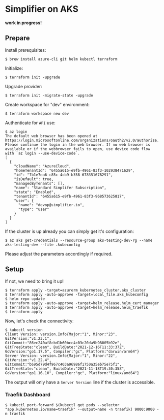 # Simplifier on AKS

**work in progress!**

## Prepare

Install prerequisites:

```shell
$ brew install azure-cli git helm kubectl terraform
```

Initialize:

```shell
$ terraform init -upgrade
```

Upgrade provider:

```shell
$ terraform init -migrate-state -upgrade
```

Create workspace for "dev" environment:

```shell
$ terraform workspace new dev
```

Authenticate for `API` use:

```shell
$ az login
The default web browser has been opened at https://login.microsoftonline.com/organizations/oauth2/v2.0/authorize. Please continue the login in the web browser. If no web browser is available or if the webbrowser fails to open, use device code flow with `az login --use-device-code`.
[
  {
    "cloudName": "AzureCloud",
    "homeTenantId": "6455a615-e9fb-4961-83f3-102938471629",
    "id": "7b1e7ea6-c85c-4cb9-b358-678351678291",
    "isDefault": true,
    "managedByTenants": [],
    "name": "Standard Simplifer Subscription",
    "state": "Enabled",
    "tenantId": "6455a615-e9fb-4961-83f3-968573625817",
    "user": {
      "name": "devop@simplifier.io",
      "type": "user"
    }
  }
]
```

If the cluster is up already you can simply get it's configuration:

```shell
$ az aks get-credentials --resource-group aks-testing-dev-rg --name aks-testing-dev --file .kubeconfig
```

Please adjust the parameters accordingly if required.

## Setup

If not, we need to bring it up!

```shell
$ terraform apply -target=azurerm_kubernetes_cluster.aks_cluster
$ terraform apply -auto-approve -target=local_file.aks_kubeconfig
$ helm repo update
$ terraform apply -auto-approve -target=helm_release.helm_cert_manager
$ terraform apply -auto-approve -target=helm_release.helm_traefik
$ terraform apply
```

Now, let's check the connectivity:

```shell
$ kubectl version
Client Version: version.Info{Major:"1", Minor:"23", GitVersion:"v1.23.1", GitCommit:"86ec240af8cbd1b60bcc4c03c20da9b98005b92e", GitTreeState:"clean", BuildDate:"2021-12-16T11:33:37Z", GoVersion:"go1.17.5", Compiler:"gc", Platform:"darwin/arm64"}
Server Version: version.Info{Major:"1", Minor:"22", GitVersion:"v1.22.4", GitCommit:"b695d79d4f967c403a96986f1750a35eb75e75f1", GitTreeState:"clean", BuildDate:"2021-11-18T19:30:35Z", GoVersion:"go1.16.10", Compiler:"gc", Platform:"linux/amd64"}
```

The output will only have a `Server Version` line if the cluster is accessible.

### Traefik Dashboard

```shell
$ kubectl port-forward $(kubectl get pods --selector "app.kubernetes.io/name=traefik" --output=name -n traefik) 9000:9000 -n traefik
````
